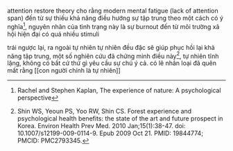 attention restore theory cho rằng modern mental fatigue (lack of attention span) đến từ sự thiếu khả năng điều hướng sự tập trung theo một cách có ý nghĩa[^1], nguyên nhân của tình trạng này là sự burnout đến từ môi trường xã hội hiện đại có quá nhiều stimuli

trái ngược lại, ra ngoài tự nhiên tự nhiên đều đặc sẽ giúp phục hồi lại khả năng tập trung, một số nghiên cứu đã chứng minh điều này[^2], tự nhiên tĩnh lặng, không có bất cứ thứ gì yêu cầu sự chú ý cả. có lẽ nhân loại đã quên mất rằng [[con người chính là tự nhiên]]

[^1]: Rachel and Stephen Kaplan, The experience of nature: A psychological perspective
[^2]: Shin WS, Yeoun PS, Yoo RW, Shin CS. Forest experience and psychological health benefits: the state of the art and future prospect in Korea. Environ Health Prev Med. 2010 Jan;15(1):38-47. doi: 10.1007/s12199-009-0114-9. Epub 2009 Oct 21. PMID: 19844774; PMCID: PMC2793345.